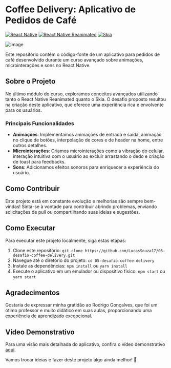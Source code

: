 # Coffee Delivery: Aplicativo de Pedidos de Café

[![React Native](https://img.shields.io/badge/React%20Native-v0.64.2-blue)](https://reactnative.dev/)
[![React Native Reanimated](https://img.shields.io/badge/React%20Native%20Reanimated-v2.2.0-blue)](https://docs.swmansion.com/react-native-reanimated/docs)
[![Skia](https://img.shields.io/badge/Skia-v1.68.0-blue)](https://skia.org/)

![image](https://github.com/LucasSouza17/05-desafio-coffee-delivery/assets/62787018/95f1fefb-aa24-47ac-a5f2-14e7e189b529)

Este repositório contém o código-fonte de um aplicativo para pedidos de café desenvolvido durante um curso avançado sobre animações, microinterações e sons no React Native. 

## Sobre o Projeto

No último módulo do curso, exploramos conceitos avançados utilizando tanto o React Native Reanimated quanto o Skia. O desafio proposto resultou na criação deste aplicativo, que oferece uma experiência rica e envolvente para os usuários.

### Principais Funcionalidades

- **Animações**: Implementamos animações de entrada e saída, animação no clique de botões, interpolação de cores e de header na home, entre outros detalhes.
- **Microinterações**: Criamos microinterações como a vibração do celular, interação intuitiva com o usuário ao excluir arrastando o dedo e criação de toast para feedbacks.
- **Sons**: Adicionamos efeitos sonoros para enriquecer a experiência do usuário.

## Como Contribuir

Este projeto está em constante evolução e melhorias são sempre bem-vindas! Sinta-se à vontade para contribuir abrindo problemas, enviando solicitações de pull ou compartilhando suas ideias e sugestões.

## Como Executar

Para executar este projeto localmente, siga estas etapas:

1. Clone este repositório: `git clone https://github.com/LucasSouza17/05-desafio-coffee-delivery.git`
2. Navegue até o diretório do projeto: `cd 05-desafio-coffee-delivery`
3. Instale as dependências: `npm install` ou `yarn install`
4. Execute o aplicativo em um emulador ou dispositivo físico: `npm start` ou `yarn start`

## Agradecimentos

Gostaria de expressar minha gratidão ao Rodrigo Gonçalves, que foi um ótimo professor e muito didático em suas aulas, proporcionando uma experiência de aprendizado excepcional.

## Vídeo Demonstrativo

Para uma visão mais detalhada do aplicativo, confira o vídeo demonstrativo [aqui](https://www.linkedin.com/posts/lucassouza17_reactnative-rocketseat-desafioconcluaeddo-activity-7150196161432260609-1Fid?utm_source=share&utm_medium=member_desktop).

Vamos trocar ideias e fazer deste projeto algo ainda melhor! 🚀
